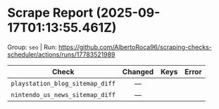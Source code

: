 # Scrape Report (2025-09-17T01:13:55.461Z)

Group: `seo`  |  Run: https://github.com/AlbertoRoca96/scraping-checks-scheduler/actions/runs/17783521989

| Check | Changed | Keys | Error |
|---|:---:|:--|:--|
| `playstation_blog_sitemap_diff` | — |  |  |
| `nintendo_us_news_sitemap_diff` | — |  |  |
